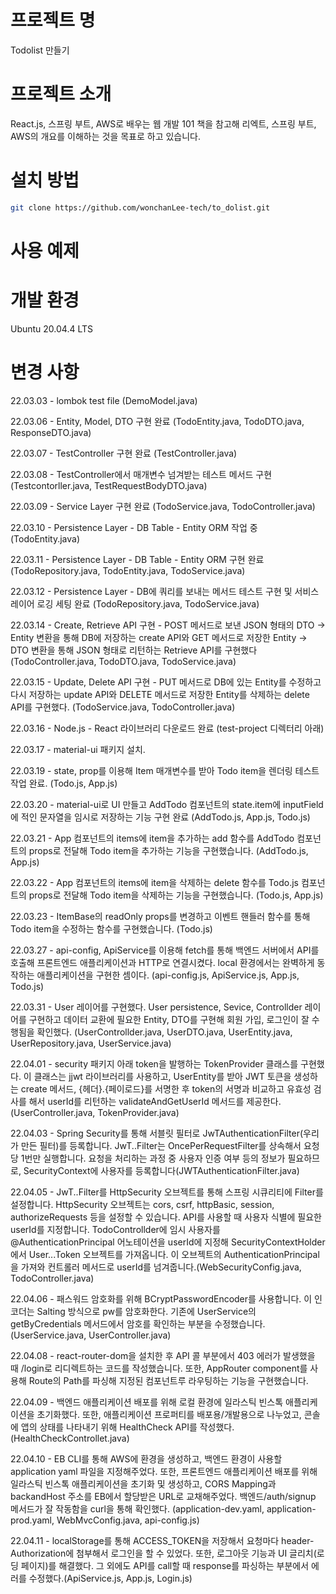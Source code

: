 # 프로젝트 명
Todolist 만들기

# 프로젝트 소개
React.js, 스프링 부트, AWS로 배우는 웹 개발 101 책을 참고해 리엑트, 스프링 부트, AWS의 개요를 이해하는 것을 목표로 하고 있습니다.

# 설치 방법
```bash
git clone https://github.com/wonchanLee-tech/to_dolist.git
```

# 사용 예제


# 개발 환경
Ubuntu 20.04.4 LTS

# 변경 사항

22.03.03 - lombok test file (DemoModel.java)

22.03.06 - Entity, Model, DTO 구현 완료 (TodoEntity.java, TodoDTO.java, ResponseDTO.java)

22.03.07 - TestController 구현 완료 (TestController.java)

22.03.08 - TestController에서 매개변수 넘겨받는 테스트 메서드 구현 (Testcontorller.java, TestRequestBodyDTO.java)

22.03.09 - Service Layer 구현 완료 (TodoService.java, TodoController.java)

22.03.10 - Persistence Layer - DB Table - Entity ORM 작업 중 (TodoEntity.java)

22.03.11 - Persistence Layer - DB Table - Entity ORM 구현 완료 (TodoRepository.java, TodoEntity.java, TodoService.java)

22.03.12 - Persistence Layer - DB에 쿼리를 보내는 메서드 테스트 구현 및 서비스 레이어 로깅 세팅 완료 (TodoRepository.java, TodoService.java)

22.03.14 - Create, Retrieve API 구현 - POST 메서드로 보낸 JSON 형태의 DTO → Entity 변환을 통해 DB에 저장하는 create API와 GET 메서드로 저장한 Entity → DTO 변환을 통해 JSON 형태로 리턴하는 Retrieve API를 구현했다 (TodoController.java, TodoDTO.java, TodoService.java)

22.03.15 - Update, Delete API 구현 - PUT 메서드로 DB에 있는 Entity를 수정하고 다시 저장하는 update API와 DELETE 메서드로 저장한 Entity를 삭제하는 delete API를 구현했다. (TodoService.java, TodoController.java)

22.03.16 - Node.js - React 라이브러리 다운로드 완료 (test-project 디렉터리 아래)

22.03.17 - material-ui 패키지 설치.

22.03.19 - state, prop를 이용해 Item 매개변수를 받아 Todo item을 렌더링 테스트 작업 완료. (Todo.js, App.js)

22.03.20 - material-ui로 UI 만들고 AddTodo 컴포넌트의 state.item에 inputField에 적인 문자열을 임시로 저장하는 기능 구현 완료 (AddTodo.js, App.js, Todo.js)

22.03.21 - App 컴포넌트의 items에 item을 추가하는 add 함수를 AddTodo 컴포넌트의 props로 전달해 Todo item을 추가하는 기능을 구현했습니다. (AddTodo.js, App.js)

22.03.22 - App 컴포넌트의 items에 item을 삭제하는 delete 함수를 Todo.js 컴포넌트의 props로 전달해 Todo item을 삭제하는 기능을 구현했습니다. (Todo.js, App.js)

22.03.23 - ItemBase의 readOnly props를 변경하고 이벤트 핸들러 함수를 통해 Todo item을 수정하는 함수를 구현했습니다. (Todo.js)

22.03.27 - api-config, ApiService를 이용해 fetch를 통해 백엔드 서버에서 API를 호출해 프론트엔드 애플리케이션과 HTTP로 연결시켰다. local 환경에서는 완벽하게 동작하는 애플리케이션을 구현한 셈이다. (api-config.js, ApiService.js, App.js, Todo.js)

22.03.31 - User 레이어를 구현했다. User persistence, Sevice, Controllder 레이어를 구현하고 데이터 교환에 필요한 Entity, DTO를 구현해 회원 가입, 로그인이 잘 수행됨을 확인했다. (UserControllder.java, UserDTO.java, UserEntity.java, UserRepository.java, UserService.java)

22.04.01 - security 패키지 아래 token을 발행하는 TokenProvider 클래스를 구현했다. 이 클래스는 jjwt 라이브러리를 사용하고, UserEntity를 받아 JWT 토큰을 생성하는 create 메서드, {헤더}.{페이로드}를 서명한 후 token의 서명과 비교하고 유효성 검사를 해서 userId를 리턴하는 validateAndGetUserId 메서드를 제공한다.(UserController.java, TokenProvider.java)

22.04.03 - Spring Security를 통해 서블릿 필터로 JwTAuthenticationFilter(우리가 만든 필터)를 등록합니다. JwT..Filter는 OncePerRequestFilter를 상속해서 요청당 1번만 실행합니다. 요청을 처리하는 과정 중 사용자 인증 여부 등의 정보가 필요하므로, SecurityContext에 사용자를 등록합니다(JWTAuthenticationFilter.java)

22.04.05 - JwT..Filter를 HttpSecurity 오브젝트를 통해 스프링 시큐리티에 Filter를 설정합니다. HttpSecurity 오브젝트는 cors, csrf, httpBasic, session, authorizeRequests 등을 설정할 수 있습니다. API를 사용할 때 사용자 식별에 필요한 userId를 지정합니다. TodoControllder에 임시 사용자를 @AuthenticationPrincipal 어노테이션을 userId에 지정해 SecurityContextHolder에서 User...Token 오브젝트를 가져옵니다. 이 오브젝트의 AuthenticationPrincipal을 가져와 컨트롤러 메서드로 userId를 넘겨줍니다.(WebSecurityConfig.java, TodoController.java)

22.04.06 - 패스워드 암호화를 위해 BCryptPasswordEncoder를 사용합니다. 이 인코더는 Salting 방식으로 pw를 암호화한다. 기존에 UserService의 getByCredentials 메서드에서 암호를 확인하는 부분을 수정했습니다. (UserService.java, UserController.java)

22.04.08 - react-router-dom을 설치한 후 API 콜 부분에서 403 에러가 발생했을 때 /login로 리디렉트하는 코드를 작성했습니다. 또한, AppRouter component를 사용해 Route의 Path를 파싱해 지정된 컴포넌트루 라우팅하는 기능을 구현했습니다.

22.04.09 - 백엔드 애플리케이션 배포를 위해 로컬 환경에 일라스틱 빈스톡 애플리케이션을 초기화했다. 또한, 애플리케이션 프로퍼티를 배포용/개발용으로 나누었고, 콘솔에 앱의 상태를 나타내기 위해 HealthCheck API를 작성했다. (HealthCheckControllet.java)

22.04.10 - EB CLI를 통해 AWS에 환경을 생성하고, 백엔드 환경이 사용할 application yaml 파일을 지정해주었다. 또한, 프론트엔드 애플리케이션 배포를 위해 일라스틱 빈스톡 애플리케이션을 초기화 및 생성하고, CORS Mapping과 backandHost 주소를 EB에서 할당받은 URL로 교채해주었다. 백엔드/auth/signup 메서드가 잘 작동함을 curl을 통해 확인했다. (application-dev.yaml, application-prod.yaml, WebMvcConfig.java, api-config.js)

22.04.11 - localStorage를 통해 ACCESS_TOKEN을 저장해서 요청마다 header-Authorization에 첨부해서 로그인을 할 수 있었다. 또한, 로그아웃 기능과 UI 글리치(로딩 페이지)를 해결했다. 그 외에도 API를 call할 때 response를 파싱하는 부분에서 에러를 수정했다.(ApiService.js, App.js, Login.js)